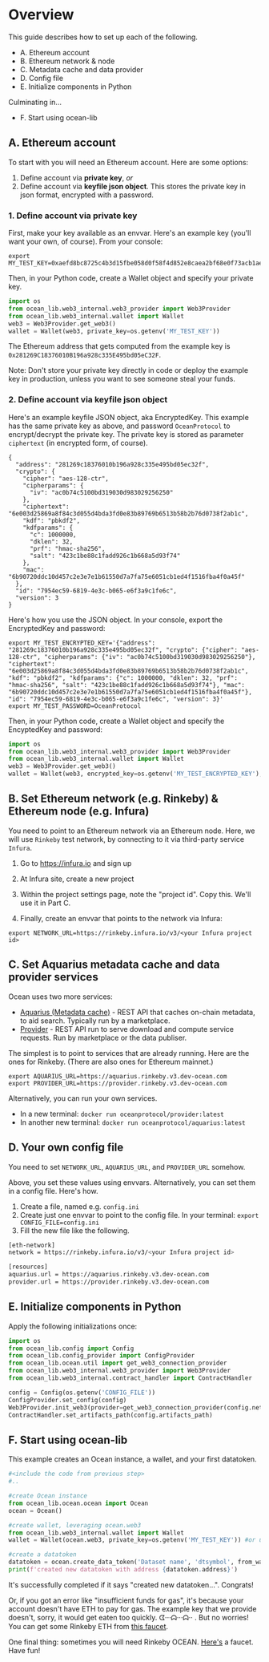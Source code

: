 # Overview

This guide describes how to set up each of the following.

* A. Ethereum account
* B. Ethereum network & node
* C. Metadata cache and data provider
* D. Config file
* E. Initialize components in Python

Culminating in...

* F. Start using ocean-lib

## A. Ethereum account

To start with you will need an Ethereum account. Here are some options:
1. Define account via **private key**, *or*
2. Define account via **keyfile json object**. This stores the private key in json format, encrypted with a password.

### 1. Define account via private key

First, make your key available as an envvar. Here's an example key (you'll want your own, of course). From your console:

```console
export MY_TEST_KEY=0xaefd8bc8725c4b3d15fbe058d0f58f4d852e8caea2bf68e0f73acb1aeec19baa
```

Then, in your Python code, create a Wallet object and specify your private key.

```python
import os
from ocean_lib.web3_internal.web3_provider import Web3Provider
from ocean_lib.web3_internal.wallet import Wallet
web3 = Web3Provider.get_web3()
wallet = Wallet(web3, private_key=os.getenv('MY_TEST_KEY'))
```

The Ethereum address that gets computed from the example key is `0x281269C18376010B196a928c335E495bd05eC32F`.

Note: Don't store your private key directly in code or deploy the example key in production, unless you want to see someone steal your funds.

### 2. Define account via **keyfile json object**

Here's an example keyfile JSON object, aka EncryptedKey. This example has the same private key as above, and password `OceanProtocol` to encrypt/decrypt the private key. The private key is stored as parameter `ciphertext` (in encrypted form, of course).

```
{
  "address": "281269c18376010b196a928c335e495bd05ec32f",
  "crypto": {
    "cipher": "aes-128-ctr",
    "cipherparams": {
      "iv": "ac0b74c5100bd319030d983029256250"
    },
    "ciphertext": "6e003d25869a8f84c3d055d4bda3fd0e83b89769b6513b58b2b76d0738f2ab1c",
    "kdf": "pbkdf2",
    "kdfparams": {
      "c": 1000000,
      "dklen": 32,
      "prf": "hmac-sha256",
      "salt": "423c1be88c1fadd926c1b668a5d93f74"
    },
    "mac": "6b90720ddc10d457c2e3e7e1b61550d7a7fa75e6051cb1ed4f1516fba4f0a45f"
  },
  "id": "7954ec59-6819-4e3c-b065-e6f3a9c1fe6c",
  "version": 3
}
```

Here's how you use the JSON object. In your console, export the EncryptedKey and password:

```console
export MY_TEST_ENCRYPTED_KEY='{"address": "281269c18376010b196a928c335e495bd05ec32f", "crypto": {"cipher": "aes-128-ctr", "cipherparams": {"iv": "ac0b74c5100bd319030d983029256250"}, "ciphertext": "6e003d25869a8f84c3d055d4bda3fd0e83b89769b6513b58b2b76d0738f2ab1c", "kdf": "pbkdf2", "kdfparams": {"c": 1000000, "dklen": 32, "prf": "hmac-sha256", "salt": "423c1be88c1fadd926c1b668a5d93f74"}, "mac": "6b90720ddc10d457c2e3e7e1b61550d7a7fa75e6051cb1ed4f1516fba4f0a45f"}, "id": "7954ec59-6819-4e3c-b065-e6f3a9c1fe6c", "version": 3}'
export MY_TEST_PASSWORD=OceanProtocol
```

Then, in your Python code, create a Wallet object and specify the EncyptedKey and password:
```python
import os
from ocean_lib.web3_internal.web3_provider import Web3Provider
from ocean_lib.web3_internal.wallet import Wallet
web3 = Web3Provider.get_web3()
wallet = Wallet(web3, encrypted_key=os.getenv('MY_TEST_ENCRYPTED_KEY'), password=os.getenv('MY_TEST_PASSWORD'))
```

## B. Set Ethereum network (e.g. Rinkeby) & Ethereum node (e.g. Infura)

You need to point to an Ethereum network via an Ethereum node. Here, we will use `Rinkeby` test network, by connecting to it via third-party service `Infura`.

1. Go to https://infura.io and sign up 

2. At Infura site, create a new project

3. Within the project settings page, note the "project id". Copy this. We'll use it in Part C.

4. Finally, create an envvar that points to the network via Infura: 
```console
export NETWORK_URL=https://rinkeby.infura.io/v3/<your Infura project id>
```

## C. Set Aquarius metadata cache and data provider services

Ocean uses two more services:
* [Aquarius (Metadata cache)](https://github.com/oceanprotocol/aquarius) - REST API that caches on-chain metadata, to aid search. Typically run by a marketplace.
* [Provider](https://github.com/oceanprotocol/provider) - REST API run to serve download and compute service requests. Run by marketplace or the data publiser.

The simplest is to point to services that are already running. Here are the ones for Rinkeby. (There are also ones for Ethereum mainnet.)

```console
export AQUARIUS_URL=https://aquarius.rinkeby.v3.dev-ocean.com
export PROVIDER_URL=https://provider.rinkeby.v3.dev-ocean.com
```

Alternatively, you can run your own services.
* In a new terminal: `docker run oceanprotocol/provider:latest`
* In another new terminal: `docker run oceanprotocol/aquarius:latest`

## D. Your own config file

You need to set `NETWORK_URL`, `AQUARIUS_URL`, and `PROVIDER_URL` somehow. 

Above, you set these values using envvars. Alternatively, you can set them in a config file. Here's how.

1. Create a file, named e.g. `config.ini`
2. Create just one envvar to point to the config file. In your terminal: `export CONFIG_FILE=config.ini`
2. Fill the new file like the following. 

```bash
[eth-network]
network = https://rinkeby.infura.io/v3/<your Infura project id>

[resources]
aquarius.url = https://aquarius.rinkeby.v3.dev-ocean.com
provider.url = https://provider.rinkeby.v3.dev-ocean.com
```

## E. Initialize components in Python

Apply the following initializations once:
```python
import os
from ocean_lib.config import Config
from ocean_lib.config_provider import ConfigProvider
from ocean_lib.ocean.util import get_web3_connection_provider
from ocean_lib.web3_internal.web3_provider import Web3Provider
from ocean_lib.web3_internal.contract_handler import ContractHandler

config = Config(os.getenv('CONFIG_FILE'))
ConfigProvider.set_config(config)
Web3Provider.init_web3(provider=get_web3_connection_provider(config.network_url))
ContractHandler.set_artifacts_path(config.artifacts_path)
```

## F. Start using ocean-lib

This example creates an Ocean instance, a wallet, and your first datatoken. 
```python
#<include the code from previous step>
#..

#create Ocean instance
from ocean_lib.ocean.ocean import Ocean
ocean = Ocean()

#create wallet, leveraging ocean.web3
from ocean_lib.web3_internal.wallet import Wallet
wallet = Wallet(ocean.web3, private_key=os.getenv('MY_TEST_KEY')) #or use keyfile approach

#create a datatoken
datatoken = ocean.create_data_token('Dataset name', 'dtsymbol', from_wallet=wallet)
print(f'created new datatoken with address {datatoken.address}')
``` 

It's successfully completed if it says "created new datatoken...". Congrats!

Or, if you got an error like "insufficient funds for gas", it's because your account doesn't have ETH to pay for gas. The example key that we provide doesn't, sorry, it would get eaten too quickly. ᗧ···ᗣ···ᗣ·· . But no worries! You can get some Rinkeby ETH from [this faucet](https://faucet.rinkeby.io/). 

One final thing: sometimes you will need Rinkeby OCEAN. [Here's](https://faucet.rinkeby.oceanprotocol.com/) a faucet. Have fun!
